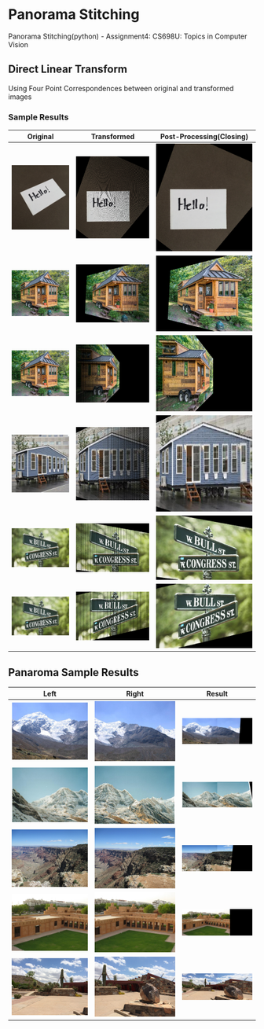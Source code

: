 # Panorama Stitching

Panorama Stitching(python) - Assignment4: CS698U: Topics in Computer Vision

## Direct Linear Transform

Using Four Point Correspondences between original and transformed images

### Sample Results

Original | Transformed | Post-Processing(Closing) |
-------- | ----------- | ------------------------ |
![](images/note.png) | ![](images/note_res.png) | ![](images/note_resC.png)
![](images/house2.jpg) | ![](images/house2_res1.png) | ![](images/house2_res1C.png)
![](images/house2.jpg) | ![](images/house2_res2.png) | ![](images/house2_res2C.png)
![](images/house.jpg) | ![](images/house_res.png) | ![](images/house_resC.png)
![](images/roadsign.jpg) | ![](images/roadsign_res1.png) | ![](images/roadsign_res1C.png)
![](images/roadsign.jpg) | ![](images/roadsign_res2.png) | ![](images/roadsign_res2C.png)

## Panaroma Sample Results

Left | Right | Result |
---- | ----- | ------ |
![](images/mt_left.png) | ![](images/mt_right.png) | ![](images/mt.png)
![](images/mount_left.png) | ![](images/mount_right.png) | ![](images/mount.png)
![](images/grand_canyon_left.png) | ![](images/grand_canyon_right.png) | ![](images/grand_canyon.png)
![](images/old_left.jpg) | ![](images/old_right.jpg) | ![](images/old.png)
![](images/scottsdale_left.png) | ![](images/scottsdale_right.png) | ![](images/scottsdale.png)

